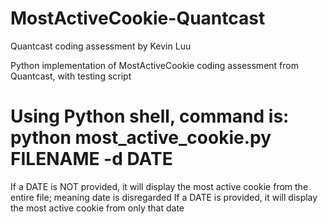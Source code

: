 # MostActiveCookie-Quantcast
Quantcast coding assessment by Kevin Luu

Python implementation of MostActiveCookie coding assessment from Quantcast, with testing script

# Using Python shell, command is: python most_active_cookie.py FILENAME -d DATE
If a DATE is NOT provided, it will display the most active cookie from the entire file; meaning date is disregarded
If a DATE is provided, it will display the most active cookie from only that date

